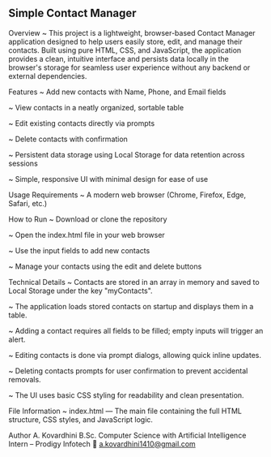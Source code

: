 ## Simple Contact Manager
Overview
~ This project is a lightweight, browser-based Contact Manager application designed to help users easily store, edit, and manage their contacts. Built using pure HTML, CSS, and JavaScript, the application provides a clean, intuitive interface and persists data locally in the browser's storage for seamless user experience without any backend or external dependencies.

Features
~ Add new contacts with Name, Phone, and Email fields

~ View contacts in a neatly organized, sortable table

~ Edit existing contacts directly via prompts

~ Delete contacts with confirmation

~ Persistent data storage using Local Storage for data retention across sessions

~ Simple, responsive UI with minimal design for ease of use

Usage
 Requirements
~ A modern web browser (Chrome, Firefox, Edge, Safari, etc.)

How to Run
~ Download or clone the repository

~ Open the index.html file in your web browser

~ Use the input fields to add new contacts

~ Manage your contacts using the edit and delete buttons

Technical Details
~ Contacts are stored in an array in memory and saved to Local Storage under the key "myContacts".

~ The application loads stored contacts on startup and displays them in a table.

~ Adding a contact requires all fields to be filled; empty inputs will trigger an alert.

~ Editing contacts is done via prompt dialogs, allowing quick inline updates.

~ Deleting contacts prompts for user confirmation to prevent accidental removals.

~ The UI uses basic CSS styling for readability and clean presentation.

File Information
~ index.html — The main file containing the full HTML structure, CSS styles, and JavaScript logic.

Author
A. Kovardhini
B.Sc. Computer Science with Artificial Intelligence
Intern – Prodigy Infotech
📧 a.kovardhini1410@gmail.com


